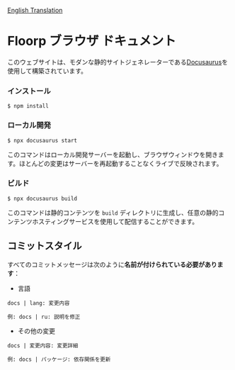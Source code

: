 [English Translation](README.md)

# Floorp ブラウザ ドキュメント

このウェブサイトは、モダンな静的サイトジェネレーターである[Docusaurus](https://docusaurus.io/)を使用して構築されています。

### インストール

```
$ npm install 
```

### ローカル開発

```
$ npx docusaurus start
```

このコマンドはローカル開発サーバーを起動し、ブラウザウィンドウを開きます。ほとんどの変更はサーバーを再起動することなくライブで反映されます。

### ビルド

```
$ npx docusaurus build
```

このコマンドは静的コンテンツを `build` ディレクトリに生成し、任意の静的コンテンツホスティングサービスを使用して配信することができます。

## コミットスタイル
すべてのコミットメッセージは次のように**名前が付けられている必要があります**：
* 言語
```
docs | lang: 変更内容

例: docs | ru: 説明を修正
```
* その他の変更
```
docs | 変更内容: 変更詳細

例: docs | パッケージ: 依存関係を更新
```
